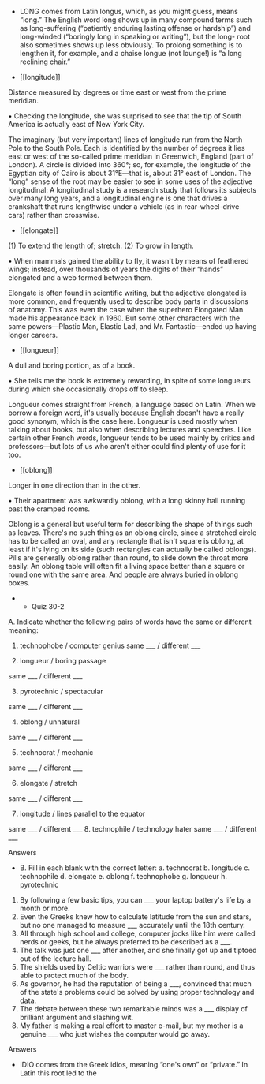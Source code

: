 - LONG comes from Latin longus, which, as you might guess, means “long.” The English word long
shows  up  in  many  compound  terms  such  as  long-suffering  (“patiently  enduring  lasting  offense  or
hardship”)  and  long-winded  (“boringly  long  in  speaking  or  writing”),  but  the  long-  root  also
sometimes shows up less obviously. To prolong something is to lengthen it, for example, and a chaise
longue (not lounge!) is “a long reclining chair.”

- [[longitude]] 

 Distance measured by degrees or time east or west from the prime meridian. 

• Checking the longitude, she was surprised to see that the tip of South America is actually east of
New York City. 

The imaginary (but very important) lines of longitude run from the North Pole to the South Pole. Each
is  identified  by  the  number  of  degrees  it  lies  east  or  west  of  the  so-called  prime  meridian  in
Greenwich, England (part of London). A circle is divided into 360°; so, for example, the longitude of
the Egyptian city of Cairo is about 31°E—that is, about 31° east of London. The “long” sense of the
root  may  be  easier  to  see  in  some  uses  of  the  adjective  longitudinal:  A  longitudinal  study  is  a
research  study  that  follows  its  subjects  over  many  long  years,  and  a  longitudinal  engine  is  one  that
drives  a  crankshaft  that  runs  lengthwise  under  a  vehicle  (as  in  rear-wheel-drive  cars)  rather  than
crosswise.

- [[elongate]] 

 (1) To extend the length of; stretch. (2) To grow in length. 

•  When  mammals  gained  the  ability  to  fly,  it  wasn't  by  means  of  feathered  wings;  instead,  over
thousands of years the digits of their “hands” elongated and a web formed between them. 

Elongate  is  often  found  in  scientific  writing,  but  the  adjective  elongated  is  more  common,  and
frequently used to describe body parts in discussions of anatomy. This was even the case when the
superhero  Elongated  Man  made  his  appearance  back  in  1960.  But  some  other  characters  with  the
same powers—Plastic Man, Elastic Lad, and Mr. Fantastic—ended up having longer careers.

- [[longueur]] 

 A dull and boring portion, as of a book. 

•  She  tells  me  the  book  is  extremely  rewarding,  in  spite  of  some  longueurs  during  which  she
occasionally drops off to sleep. 

Longueur comes straight from French, a language based on Latin. When we borrow a foreign word,
it's usually because English doesn't have a really good synonym, which is the case here. Longueur is
used mostly when talking about books, but also when describing lectures and speeches. Like certain
other French words, longueur tends to be used mainly by critics and professors—but lots of us who
aren't either could find plenty of use for it too.

- [[oblong]] 

 Longer in one direction than in the other. 

• Their apartment was awkwardly oblong, with a long skinny hall running past the cramped rooms. 

Oblong is a general but useful term for describing the shape of things such as leaves. There's no such
thing as an oblong circle, since a stretched circle has to be called an oval, and any rectangle that isn't
square is oblong, at least if it's lying on its side (such rectangles can actually be called oblongs). Pills
are  generally  oblong  rather  than  round,  to  slide  down  the  throat  more  easily.  An  oblong  table  will
often fit a living space better than a square or round one with the same area. And people are always
buried in oblong boxes.

- - Quiz 30-2

A. Indicate whether the following pairs of words have the same or different meaning:
1. technophobe / computer genius
same ___ / different ___

2. longueur / boring passage

same ___ / different ___

3. pyrotechnic / spectacular

same ___ / different ___

4. oblong / unnatural

same ___ / different ___

5. technocrat / mechanic

same ___ / different ___

6. elongate / stretch

same ___ / different ___

7. longitude / lines parallel to the equator

same ___ / different ___
8. technophile / technology hater
same ___ / different ___

Answers

- B. Fill in each blank with the correct letter:
a. technocrat
b. longitude
c. technophile
d. elongate
e. oblong
f. technophobe
g. longueur
h. pyrotechnic
1. By following a few basic tips, you can ___ your laptop battery's life by a month or more.
2.  Even  the  Greeks  knew  how  to  calculate  latitude  from  the  sun  and  stars,  but  no  one  managed  to
measure ___ accurately until the 18th century.
3. All through high school and college, computer jocks like him were called nerds or geeks, but he
always preferred to be described as a ___.
4. The talk was just one ___ after another, and she finally got up and tiptoed out of the lecture hall.
5. The shields used by Celtic warriors were ___ rather than round, and thus able to protect much of
the body.
6.  As  governor,  he  had  the  reputation  of  being  a  ___,  convinced  that  much  of  the  state's  problems
could be solved by using proper technology and data.
7.  The  debate  between  these  two  remarkable  minds  was  a  ___  display  of  brilliant  argument  and
slashing wit.
8. My father is making a real effort to master e-mail, but my mother is a genuine ___ who just wishes
the computer would go away.

Answers

- IDIO  comes  from  the  Greek  idios,  meaning  “one's  own”  or  “private.”  In  Latin  this  root  led  to  the
